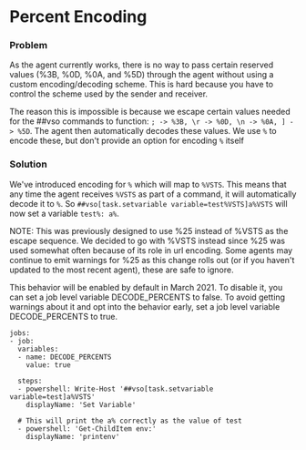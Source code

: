 # Percent Encoding

### Problem

As the agent currently works, there is no way to pass certain reserved values (%3B, %0D, %0A, and %5D) through the agent without using a custom encoding/decoding scheme. This is hard because you have to control the scheme used by the sender and receiver.

The reason this is impossible is because we escape certain values needed for the ##vso commands to function: `; -> %3B, \r -> %0D, \n -> %0A, ] -> %5D`. The agent then automatically decodes these values. We use `%` to encode these, but don't provide an option for encoding `%` itself

### Solution

We've introduced encoding for `%` which will map to `%VSTS`. This means that any time the agent receives `%VSTS` as part of a command, it will automatically decode it to `%`. So `##vso[task.setvariable variable=test%VSTS]a%VSTS` will now set a variable `test%: a%`.

NOTE: This was previously designed to use %25 instead of %VSTS as the escape sequence. We decided to go with %VSTS instead since %25 was used somewhat often
because of its role in url encoding. Some agents may continue to emit warnings for %25 as this change rolls out (or if you haven't updated to the most recent agent),
these are safe to ignore.

This behavior will be enabled by default in March 2021. To disable it, you can set a job level variable DECODE_PERCENTS to false. To avoid getting warnings about it and opt into the behavior early, set a job level variable DECODE_PERCENTS to true.

```
jobs:
- job:
  variables:
  - name: DECODE_PERCENTS
    value: true

  steps:
  - powershell: Write-Host '##vso[task.setvariable variable=test]a%VSTS'
    displayName: 'Set Variable'

  # This will print the a% correctly as the value of test
  - powershell: 'Get-ChildItem env:'
    displayName: 'printenv'
```
